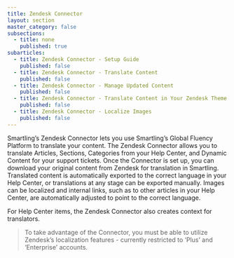 ```yaml
---
title: Zendesk Connector
layout: section
master_category: false
subsections:
  - title: none
    published: true
subarticles:
  - title: Zendesk Connector - Setup Guide
    published: false
  - title: Zendesk Connector - Translate Content
    published: false
  - title: Zendesk Connector - Manage Updated Content
    published: false
  - title: Zendesk Connector - Translate Content in Your Zendesk Theme
    published: false
  - title: Zendesk Connector - Localize Images
    published: false
---
```



Smartling’s Zendesk Connector lets you use Smartling’s Global Fluency Platform to translate your content. The Zendesk Connector allows you to translate Articles, Sections, Categories from your Help Center, and Dynamic Content for your support tickets. Once the Connector is set up, you can download your original content from Zendesk for translation in Smartling. Translated content is automatically exported to the correct language in your Help Center, or translations at any stage can be exported manually. Images can be localized and internal links, such as to other articles in your Help Center, are automatically adjusted to point to the correct language.

For Help Center items, the Zendesk Connector also creates context for translators.

> To take advantage of the Connector, you must be able to utilize Zendesk’s localization features - currently restricted to ‘Plus’ and ‘Enterprise’ accounts.
